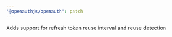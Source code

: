 ```yaml
---
"@openauthjs/openauth": patch
---
```


Adds support for refresh token reuse interval and reuse detection
